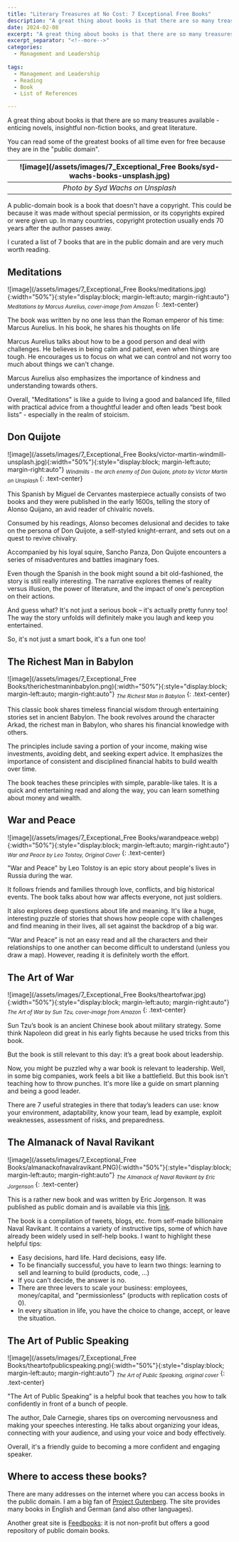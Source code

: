 ```yaml
---
title: "Literary Treasures at No Cost: 7 Exceptional Free Books"
description: "A great thing about books is that there are so many treasures available - enticing novels, insightful non-fiction books, and great literature. You can read some of the greatest books of all time even for free because they are in the public domain. A public-domain book is a book that doesn't have a copyright. This could be because it was made without special permission, or its copyrights expired or were given up. In many countries, copyright protection usually ends 70 years after the author passes away. I curated a list of 7 books that are in the public domain and are very much worth reading."
date: 2024-02-08
excerpt: "A great thing about books is that there are so many treasures available - enticing novels, insightful non-fiction books, and great literature. You can read some of the greatest books of all time even for free because they are in the public domain. ABCS"
excerpt_separator: "<!--more-->"
categories:
  - Management and Leadership
  
tags:
  - Management and Leadership
  - Reading
  - Book
  - List of References

---
```


A great thing about books is that there are so many treasures available - enticing novels, insightful non-fiction books, and great literature.

You can read some of the greatest books of all time even for free because they are in the "public domain".

| ![image](/assets/images/7_Exceptional_Free Books/syd-wachs-books-unsplash.jpg) |
|:--:|
| *Photo by Syd Wachs on Unsplash* |

A public-domain book is a book that doesn't have a copyright. This could be because it was made without special permission, or its copyrights expired or were given up. In many countries, copyright protection usually ends 70 years after the author passes away.

I curated a list of 7 books that are in the public domain and are very much worth reading.

## Meditations

![image](/assets/images/7_Exceptional_Free Books/meditations.jpg){:width="50%"}{:style="display:block; margin-left:auto; margin-right:auto"}
*<sub>Meditations by Marcus Aurelius, cover-image from Amazon</sub>*
{: .text-center}

The book was written by no one less than the Roman emperor of his time: Marcus Aurelius. In his book, he shares his thoughts on life

Marcus Aurelius talks about how to be a good person and deal with challenges. He believes in being calm and patient, even when things are tough. He encourages us to focus on what we can control and not worry too much about things we can't change.

Marcus Aurelius also emphasizes the importance of kindness and understanding towards others.

Overall, "Meditations" is like a guide to living a good and balanced life, filled with practical advice from a thoughtful leader and often leads “best book lists” - especially in the realm of stoicism.

## Don Quijote

![image](/assets/images/7_Exceptional_Free Books/victor-martin-windmill-unsplash.jpg){:width="50%"}{:style="display:block; margin-left:auto; margin-right:auto"}
*<sub>Windmills - the arch enemy of Don Quijote, photo by Victor Martin on Unsplash </sub>*
{: .text-center}

This Spanish by Miguel de Cervantes masterpiece actually consists of two books and they were published in the early 1600s, telling the story of Alonso Quijano, an avid reader of chivalric novels.

Consumed by his readings, Alonso becomes delusional and decides to take on the persona of Don Quijote, a self-styled knight-errant, and sets out on a quest to revive chivalry.

Accompanied by his loyal squire, Sancho Panza, Don Quijote encounters a series of misadventures and battles imaginary foes.

Even though the Spanish in the book might sound a bit old-fashioned, the story is still really interesting. The narrative explores themes of reality versus illusion, the power of literature, and the impact of one's perception on their actions.

And guess what? It's not just a serious book – it's actually pretty funny too! The way the story unfolds will definitely make you laugh and keep you entertained.

So, it's not just a smart book, it's a fun one too!

## The Richest Man in Babylon

![image](/assets/images/7_Exceptional_Free Books/therichestmaninbabylon.png){:width="50%"}{:style="display:block; margin-left:auto; margin-right:auto"}
*<sub>The Richest Man in Babylon</sub>*
{: .text-center}

This classic book shares timeless financial wisdom through entertaining stories set in ancient Babylon. The book revolves around the character Arkad, the richest man in Babylon, who shares his financial knowledge with others.

The principles include saving a portion of your income, making wise investments, avoiding debt, and seeking expert advice. It emphasizes the importance of consistent and disciplined financial habits to build wealth over time.

The book teaches these principles with simple, parable-like tales. It is a quick and entertaining read and along the way, you can learn something about money and wealth.

## War and Peace

![image](/assets/images/7_Exceptional_Free Books/warandpeace.webp){:width="50%"}{:style="display:block; margin-left:auto; margin-right:auto"}
*<sub>War and Peace by Leo Tolstoy, Original Cover</sub>*
{: .text-center}

"War and Peace" by Leo Tolstoy is an epic story about people's lives in Russia during the war.

It follows friends and families through love, conflicts, and big historical events. The book talks about how war affects everyone, not just soldiers.

It also explores deep questions about life and meaning. It's like a huge, interesting puzzle of stories that shows how people cope with challenges and find meaning in their lives, all set against the backdrop of a big war.

“War and Peace” is not an easy read and all the characters and their relationships to one another can become difficult to understand (unless you draw a map). However, reading it is definitely worth the effort.

## The Art of War

![image](/assets/images/7_Exceptional_Free Books/theartofwar.jpg){:width="50%"}{:style="display:block; margin-left:auto; margin-right:auto"}
*<sub>The Art of War by Sun Tzu, cover-image from Amazon</sub>*
{: .text-center}

Sun Tzu’s book is an ancient Chinese book about military strategy. Some think Napoleon did great in his early fights because he used tricks from this book.

But the book is still relevant to this day: it’s a great book about leadership.

Now, you might be puzzled why a war book is relevant to leadership. Well, in some big companies, work feels a bit like a battlefield. But this book isn't teaching how to throw punches. It's more like a guide on smart planning and being a good leader.

There are 7 useful strategies in there that today’s leaders can use: know your environment, adaptability, know your team, lead by example, exploit weaknesses, assessment of risks, and preparedness.

## The Almanack of Naval Ravikant 

![image](/assets/images/7_Exceptional_Free Books/almanackofnavalravikant.PNG){:width="50%"}{:style="display:block; margin-left:auto; margin-right:auto"}
*<sub>The Almanack of Naval Ravikant by Eric Jorgenson</sub>*
{: .text-center}


This is a rather new book and was written by Eric Jorgenson. It was published as public domain and is available via this [link](https://www.navalmanack.com/).

The book is a compilation of tweets, blogs, etc. from self-made billionaire Naval Ravikant. It contains a variety of instructive tips, some of which have already been widely used in self-help books. I want to highlight these helpful tips:

- Easy decisions, hard life. Hard decisions, easy life.
- To be financially successful, you have to learn two things: learning to sell and learning to build (products, code, ...)
- If you can't decide, the answer is no.
- There are three levers to scale your business: employees, money/capital, and "permissionless" (products with replication costs of 0).
- In every situation in life, you have the choice to change, accept, or leave the situation.

## The Art of Public Speaking

![image](/assets/images/7_Exceptional_Free Books/theartofpublicspeaking.png){:width="50%"}{:style="display:block; margin-left:auto; margin-right:auto"}
*<sub>The Art of Public Speaking, original cover</sub>*
{: .text-center}

"The Art of Public Speaking" is a helpful book that teaches you how to talk confidently in front of a bunch of people.

The author, Dale Carnegie, shares tips on overcoming nervousness and making your speeches interesting. He talks about organizing your ideas, connecting with your audience, and using your voice and body effectively.

Overall, it's a friendly guide to becoming a more confident and engaging speaker.

## Where to access these books?

There are many addresses on the internet where you can access books in the public domain. I am a big fan of [Project Gutenberg](https://www.gutenberg.org/). The site provides many books in English and German (and also other languages).

Another great site is [Feedbooks](https://www.feedbooks.com/catalog/public_domain): it is not non-profit but offers a good repository of public domain books.

